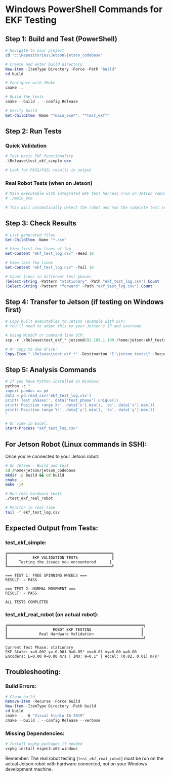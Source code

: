 # Windows PowerShell Commands for EKF Testing

## Step 1: Build and Test (PowerShell)

```powershell
# Navigate to your project
cd "c:\Repositories\Jetson\jetson_codebase"

# Create and enter build directory
New-Item -ItemType Directory -Force -Path "build"
cd build

# Configure with CMake
cmake ..

# Build the tests
cmake --build . --config Release

# Verify build
Get-ChildItem -Name "*main_exe*", "*test_ekf*"
```

## Step 2: Run Tests

### Quick Validation
```powershell
# Test basic EKF functionality
.\Release\test_ekf_simple.exe

# Look for PASS/FAIL results in output
```

### Real Robot Tests (when on Jetson)
```powershell
# Main executable with integrated EKF test harness (run on Jetson robot)
# ./main_exe

# This will automatically detect the robot and run the complete test sequence
```

## Step 3: Check Results

```powershell
# List generated files
Get-ChildItem -Name "*.csv"

# View first few lines of log
Get-Content "ekf_test_log.csv" -Head 10

# View last few lines
Get-Content "ekf_test_log.csv" -Tail 10

# Count lines in different test phases
(Select-String -Pattern "stationary" -Path "ekf_test_log.csv").Count
(Select-String -Pattern "forward" -Path "ekf_test_log.csv").Count
```

## Step 4: Transfer to Jetson (if testing on Windows first)

```powershell
# Copy built executables to Jetson (example with SCP)
# You'll need to adapt this to your Jetson's IP and username

# Using WinSCP or command line SCP:
scp -r .\Release\test_ekf_* jetson@192.168.1.100:/home/jetson/ekf_tests/

# Or copy to USB drive:
Copy-Item ".\Release\test_ekf_*" -Destination "E:\jetson_tests\" -Recurse
```

## Step 5: Analysis Commands

```powershell
# If you have Python installed on Windows:
python -c "
import pandas as pd
data = pd.read_csv('ekf_test_log.csv')
print('Test phases:', data['test_phase'].unique())
print('Position range X:', data['x'].min(), 'to', data['x'].max())
print('Position range Y:', data['y'].min(), 'to', data['y'].max())
"

# Or view in Excel:
Start-Process "ekf_test_log.csv"
```

## For Jetson Robot (Linux commands in SSH):

Once you're connected to your Jetson robot:

```bash
# On Jetson - Build and test
cd /home/jetson/jetson_codebase
mkdir -p build && cd build
cmake ..
make -j4

# Run real hardware tests
./test_ekf_real_robot

# Monitor in real-time
tail -f ekf_test_log.csv
```

## Expected Output from Tests:

### test_ekf_simple:
```
╔══════════════════════════════════════════════╗
║           EKF VALIDATION TESTS               ║
║     Testing the issues you encountered      ║
╚══════════════════════════════════════════════╝

=== TEST 1: FREE SPINNING WHEELS ===
RESULT: ✓ PASS

=== TEST 2: NORMAL MOVEMENT ===  
RESULT: ✓ PASS

ALL TESTS COMPLETED
```

### test_ekf_real_robot (on actual robot):
```
╔════════════════════════════════════════════════════════════╗
║                    ROBOT EKF TESTING                      ║
║              Real Hardware Validation                     ║
╚════════════════════════════════════════════════════════════╝

Current Test Phase: stationary
EKF State: x=0.002 y=-0.001 θ=0.05° vx=0.01 vy=0.00 ω=0.00
Encoders: L=0.00 R=0.00 m/s | IMU: θ=0.1° | Accel: (0.02, 0.01) m/s²
```

## Troubleshooting:

### Build Errors:
```powershell
# Clean build
Remove-Item -Recurse -Force build
New-Item -ItemType Directory -Path build
cd build
cmake .. -G "Visual Studio 16 2019"
cmake --build . --config Release --verbose
```

### Missing Dependencies:
```powershell
# Install vcpkg packages if needed
vcpkg install eigen3:x64-windows
```

Remember: The real robot testing (`test_ekf_real_robot`) must be run on the actual Jetson robot with hardware connected, not on your Windows development machine.
